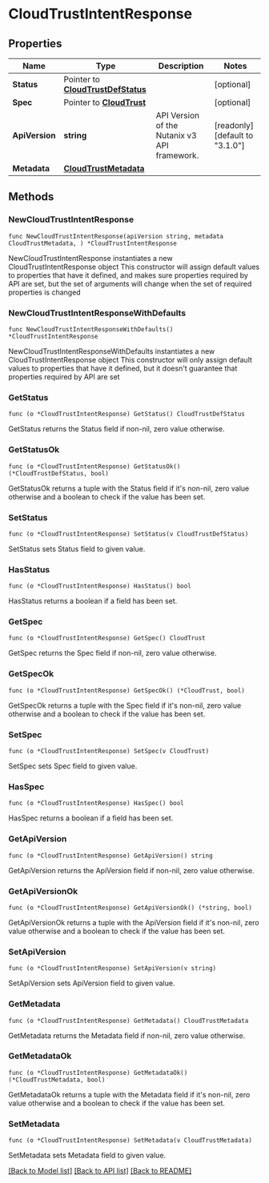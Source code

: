 # CloudTrustIntentResponse

## Properties

Name | Type | Description | Notes
------------ | ------------- | ------------- | -------------
**Status** | Pointer to [**CloudTrustDefStatus**](CloudTrustDefStatus.md) |  | [optional] 
**Spec** | Pointer to [**CloudTrust**](CloudTrust.md) |  | [optional] 
**ApiVersion** | **string** | API Version of the Nutanix v3 API framework. | [readonly] [default to "3.1.0"]
**Metadata** | [**CloudTrustMetadata**](CloudTrustMetadata.md) |  | 

## Methods

### NewCloudTrustIntentResponse

`func NewCloudTrustIntentResponse(apiVersion string, metadata CloudTrustMetadata, ) *CloudTrustIntentResponse`

NewCloudTrustIntentResponse instantiates a new CloudTrustIntentResponse object
This constructor will assign default values to properties that have it defined,
and makes sure properties required by API are set, but the set of arguments
will change when the set of required properties is changed

### NewCloudTrustIntentResponseWithDefaults

`func NewCloudTrustIntentResponseWithDefaults() *CloudTrustIntentResponse`

NewCloudTrustIntentResponseWithDefaults instantiates a new CloudTrustIntentResponse object
This constructor will only assign default values to properties that have it defined,
but it doesn't guarantee that properties required by API are set

### GetStatus

`func (o *CloudTrustIntentResponse) GetStatus() CloudTrustDefStatus`

GetStatus returns the Status field if non-nil, zero value otherwise.

### GetStatusOk

`func (o *CloudTrustIntentResponse) GetStatusOk() (*CloudTrustDefStatus, bool)`

GetStatusOk returns a tuple with the Status field if it's non-nil, zero value otherwise
and a boolean to check if the value has been set.

### SetStatus

`func (o *CloudTrustIntentResponse) SetStatus(v CloudTrustDefStatus)`

SetStatus sets Status field to given value.

### HasStatus

`func (o *CloudTrustIntentResponse) HasStatus() bool`

HasStatus returns a boolean if a field has been set.

### GetSpec

`func (o *CloudTrustIntentResponse) GetSpec() CloudTrust`

GetSpec returns the Spec field if non-nil, zero value otherwise.

### GetSpecOk

`func (o *CloudTrustIntentResponse) GetSpecOk() (*CloudTrust, bool)`

GetSpecOk returns a tuple with the Spec field if it's non-nil, zero value otherwise
and a boolean to check if the value has been set.

### SetSpec

`func (o *CloudTrustIntentResponse) SetSpec(v CloudTrust)`

SetSpec sets Spec field to given value.

### HasSpec

`func (o *CloudTrustIntentResponse) HasSpec() bool`

HasSpec returns a boolean if a field has been set.

### GetApiVersion

`func (o *CloudTrustIntentResponse) GetApiVersion() string`

GetApiVersion returns the ApiVersion field if non-nil, zero value otherwise.

### GetApiVersionOk

`func (o *CloudTrustIntentResponse) GetApiVersionOk() (*string, bool)`

GetApiVersionOk returns a tuple with the ApiVersion field if it's non-nil, zero value otherwise
and a boolean to check if the value has been set.

### SetApiVersion

`func (o *CloudTrustIntentResponse) SetApiVersion(v string)`

SetApiVersion sets ApiVersion field to given value.


### GetMetadata

`func (o *CloudTrustIntentResponse) GetMetadata() CloudTrustMetadata`

GetMetadata returns the Metadata field if non-nil, zero value otherwise.

### GetMetadataOk

`func (o *CloudTrustIntentResponse) GetMetadataOk() (*CloudTrustMetadata, bool)`

GetMetadataOk returns a tuple with the Metadata field if it's non-nil, zero value otherwise
and a boolean to check if the value has been set.

### SetMetadata

`func (o *CloudTrustIntentResponse) SetMetadata(v CloudTrustMetadata)`

SetMetadata sets Metadata field to given value.



[[Back to Model list]](../README.md#documentation-for-models) [[Back to API list]](../README.md#documentation-for-api-endpoints) [[Back to README]](../README.md)


